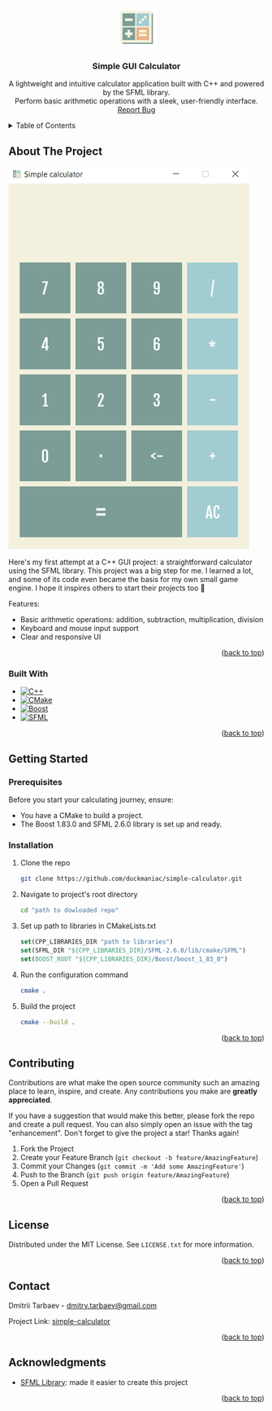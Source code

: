 <a name="readme-top"></a>

<!-- PROJECT LOGO -->
<br />
<div align="center">
  <a href="https://github.com/duckmaniac/simple-calculator">
    <img src="assets/icon.png" alt="Logo" width="80" height="80">
  </a>

  <h3 align="center">Simple GUI Calculator</h3>

  <p align="center">
    A lightweight and intuitive calculator application built with C++ and powered by the SFML library.
    <br />
    Perform basic arithmetic operations with a sleek, user-friendly interface.
    <br />
    <a href="https://github.com/duckmaniac/simple-calculator/issues">Report Bug</a>
  </p>
</div>

<!-- TABLE OF CONTENTS -->
<details>
  <summary>Table of Contents</summary>
  <ol>
    <li>
      <a href="#about-the-project">About The Project</a>
      <ul>
        <li><a href="#built-with">Built With</a></li>
      </ul>
    </li>
    <li>
      <a href="#getting-started">Getting Started</a>
      <ul>
        <li><a href="#prerequisites">Prerequisites</a></li>
        <li><a href="#installation">Installation</a></li>
      </ul>
    </li>
    <li><a href="#contributing">Contributing</a></li>
    <li><a href="#license">License</a></li>
    <li><a href="#contact">Contact</a></li>
    <li><a href="#acknowledgments">Acknowledgments</a></li>
  </ol>
</details>

<!-- ABOUT THE PROJECT -->
## About The Project

[![Demonstration][demo-gif]](https://github.com/duckmaniac/simple-calculator)

Here's my first attempt at a C++ GUI project: a straightforward calculator using the SFML library. This project was a big step for me. I learned a lot, and some of its code even became the basis for my own small game engine. I hope it inspires others to start their projects too 🚀

Features:
* Basic arithmetic operations: addition, subtraction, multiplication, division
* Keyboard and mouse input support
* Clear and responsive UI

<p align="right">(<a href="#readme-top">back to top</a>)</p>



### Built With

* [![C++][cpp]][cpp-url]
* [![CMake][cmake]][cmake-url]
* [![Boost][boost]][boost-url]
* [![SFML][sfml]][sfml-url]

<p align="right">(<a href="#readme-top">back to top</a>)</p>



<!-- GETTING STARTED -->
## Getting Started

### Prerequisites

Before you start your calculating journey, ensure:

* You have a CMake to build a project.
* The Boost 1.83.0 and SFML 2.6.0 library is set up and ready.

### Installation

1. Clone the repo
   ```sh
   git clone https://github.com/duckmaniac/simple-calculator.git
   ```
2. Navigate to project's root directory
   ```sh
   cd "path to dowloaded repo"
   ```
3. Set up path to libraries in CMakeLists.txt
   ```cmake
   set(CPP_LIBRARIES_DIR "path to libraries")
   set(SFML_DIR "${CPP_LIBRARIES_DIR}/SFML-2.6.0/lib/cmake/SFML")
   set(BOOST_ROOT "${CPP_LIBRARIES_DIR}/Boost/boost_1_83_0")
   ```
4. Run the configuration command
   ```sh
   cmake .
   ```
5. Build the project
   ```sh
   cmake --build .
   ```

<p align="right">(<a href="#readme-top">back to top</a>)</p>



<!-- CONTRIBUTING -->
## Contributing

Contributions are what make the open source community such an amazing place to learn, inspire, and create. Any contributions you make are **greatly appreciated**.

If you have a suggestion that would make this better, please fork the repo and create a pull request. You can also simply open an issue with the tag "enhancement".
Don't forget to give the project a star! Thanks again!

1. Fork the Project
2. Create your Feature Branch (`git checkout -b feature/AmazingFeature`)
3. Commit your Changes (`git commit -m 'Add some AmazingFeature'`)
4. Push to the Branch (`git push origin feature/AmazingFeature`)
5. Open a Pull Request

<p align="right">(<a href="#readme-top">back to top</a>)</p>



<!-- LICENSE -->
## License
Distributed under the MIT License. See `LICENSE.txt` for more information.

<p align="right">(<a href="#readme-top">back to top</a>)</p>



<!-- CONTACT -->
## Contact

Dmitrii Tarbaev - dmitry.tarbaev@gmail.com

Project Link: [simple-calculator](https://github.com/duckmaniac/simple-calculator)

<p align="right">(<a href="#readme-top">back to top</a>)</p>



<!-- ACKNOWLEDGMENTS -->
## Acknowledgments

* [SFML Library](https://www.sfml-dev.org/): made it easier to create this project
  
<p align="right">(<a href="#readme-top">back to top</a>)</p>



<!-- MARKDOWN LINKS & IMAGES -->
[cpp]: https://img.shields.io/badge/c++-%2300599C.svg?style=for-the-badge&logo=c%2B%2B&logoColor=white
[cmake]: https://img.shields.io/static/v1?style=for-the-badge&message=CMake&color=064F8C&logo=CMake&logoColor=FFFFFF&label=
[boost]: https://img.shields.io/badge/Boost-%2300599C.svg?style=for-the-badge&logoColor=white
[sfml]: https://img.shields.io/static/v1?style=for-the-badge&message=SFML&color=222222&logo=SFML&logoColor=8CC445&label=

[cpp-url]: https://cplusplus.com/
[cmake-url]: https://cmake.org/
[boost-url]: https://www.boost.org/
[sfml-url]: https://www.sfml-dev.org/

[demo-gif]: assets/demo.gif
